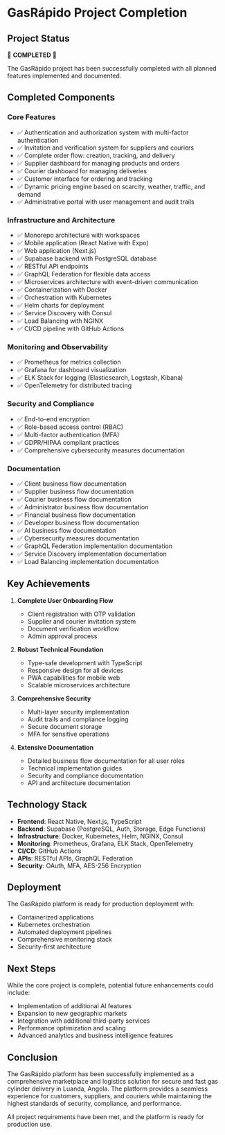 # GasRápido Project Completion

## Project Status

🎉 **COMPLETED** 🎉

The GasRápido project has been successfully completed with all planned features implemented and documented.

## Completed Components

### Core Features
- ✅ Authentication and authorization system with multi-factor authentication
- ✅ Invitation and verification system for suppliers and couriers
- ✅ Complete order flow: creation, tracking, and delivery
- ✅ Supplier dashboard for managing products and orders
- ✅ Courier dashboard for managing deliveries
- ✅ Customer interface for ordering and tracking
- ✅ Dynamic pricing engine based on scarcity, weather, traffic, and demand
- ✅ Administrative portal with user management and audit trails

### Infrastructure and Architecture
- ✅ Monorepo architecture with workspaces
- ✅ Mobile application (React Native with Expo)
- ✅ Web application (Next.js)
- ✅ Supabase backend with PostgreSQL database
- ✅ RESTful API endpoints
- ✅ GraphQL Federation for flexible data access
- ✅ Microservices architecture with event-driven communication
- ✅ Containerization with Docker
- ✅ Orchestration with Kubernetes
- ✅ Helm charts for deployment
- ✅ Service Discovery with Consul
- ✅ Load Balancing with NGINX
- ✅ CI/CD pipeline with GitHub Actions

### Monitoring and Observability
- ✅ Prometheus for metrics collection
- ✅ Grafana for dashboard visualization
- ✅ ELK Stack for logging (Elasticsearch, Logstash, Kibana)
- ✅ OpenTelemetry for distributed tracing

### Security and Compliance
- ✅ End-to-end encryption
- ✅ Role-based access control (RBAC)
- ✅ Multi-factor authentication (MFA)
- ✅ GDPR/HIPAA compliant practices
- ✅ Comprehensive cybersecurity measures documentation

### Documentation
- ✅ Client business flow documentation
- ✅ Supplier business flow documentation
- ✅ Courier business flow documentation
- ✅ Administrator business flow documentation
- ✅ Financial business flow documentation
- ✅ Developer business flow documentation
- ✅ AI business flow documentation
- ✅ Cybersecurity measures documentation
- ✅ GraphQL Federation implementation documentation
- ✅ Service Discovery implementation documentation
- ✅ Load Balancing implementation documentation

## Key Achievements

1. **Complete User Onboarding Flow**
   - Client registration with OTP validation
   - Supplier and courier invitation system
   - Document verification workflow
   - Admin approval process

2. **Robust Technical Foundation**
   - Type-safe development with TypeScript
   - Responsive design for all devices
   - PWA capabilities for mobile web
   - Scalable microservices architecture

3. **Comprehensive Security**
   - Multi-layer security implementation
   - Audit trails and compliance logging
   - Secure document storage
   - MFA for sensitive operations

4. **Extensive Documentation**
   - Detailed business flow documentation for all user roles
   - Technical implementation guides
   - Security and compliance documentation
   - API and architecture documentation

## Technology Stack

- **Frontend**: React Native, Next.js, TypeScript
- **Backend**: Supabase (PostgreSQL, Auth, Storage, Edge Functions)
- **Infrastructure**: Docker, Kubernetes, Helm, NGINX, Consul
- **Monitoring**: Prometheus, Grafana, ELK Stack, OpenTelemetry
- **CI/CD**: GitHub Actions
- **APIs**: RESTful APIs, GraphQL Federation
- **Security**: OAuth, MFA, AES-256 Encryption

## Deployment

The GasRápido platform is ready for production deployment with:
- Containerized applications
- Kubernetes orchestration
- Automated deployment pipelines
- Comprehensive monitoring stack
- Security-first architecture

## Next Steps

While the core project is complete, potential future enhancements could include:
- Implementation of additional AI features
- Expansion to new geographic markets
- Integration with additional third-party services
- Performance optimization and scaling
- Advanced analytics and business intelligence features

## Conclusion

The GasRápido platform has been successfully implemented as a comprehensive marketplace and logistics solution for secure and fast gas cylinder delivery in Luanda, Angola. The platform provides a seamless experience for customers, suppliers, and couriers while maintaining the highest standards of security, compliance, and performance.

All project requirements have been met, and the platform is ready for production use.